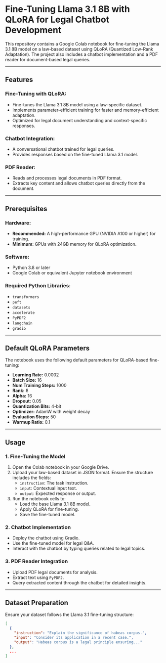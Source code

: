 # Fine-Tuning Llama 3.1 8B with QLoRA for Legal Chatbot Development

This repository contains a Google Colab notebook for fine-tuning the Llama 3.1 8B model on a law-based dataset using QLoRA (Quantized Low-Rank Adaptation). The project also includes a chatbot implementation and a PDF reader for document-based legal queries.

---

## Features

### Fine-Tuning with QLoRA:
- Fine-tunes the Llama 3.1 8B model using a law-specific dataset.
- Implements parameter-efficient training for faster and memory-efficient adaptation.
- Optimized for legal document understanding and context-specific responses.

### Chatbot Integration:
- A conversational chatbot trained for legal queries.
- Provides responses based on the fine-tuned Llama 3.1 model.

### PDF Reader:
- Reads and processes legal documents in PDF format.
- Extracts key content and allows chatbot queries directly from the document.

---

## Prerequisites

### Hardware:
- **Recommended:** A high-performance GPU (NVIDIA A100 or higher) for training.
- **Minimum:** GPUs with 24GB memory for QLoRA optimization.

### Software:
- Python 3.8 or later
- Google Colab or equivalent Jupyter notebook environment

### Required Python Libraries:
- `transformers`
- `peft`
- `datasets`
- `accelerate`
- `PyPDF2`
- `langchain`
- `gradio`

---

## Default QLoRA Parameters

The notebook uses the following default parameters for QLoRA-based fine-tuning:
- **Learning Rate:** 0.0002  
- **Batch Size:** 16  
- **Num Training Steps:** 1000  
- **Rank:** 8  
- **Alpha:** 16  
- **Dropout:** 0.05  
- **Quantization Bits:** 4-bit  
- **Optimizer:** AdamW with weight decay  
- **Evaluation Steps:** 50  
- **Warmup Ratio:** 0.1  

---

## Usage

### 1. Fine-Tuning the Model
1. Open the Colab notebook in your Google Drive.
2. Upload your law-based dataset in JSON format. Ensure the structure includes the fields:
    - `instruction`: The task instruction.
    - `input`: Contextual input text.
    - `output`: Expected response or output.
3. Run the notebook cells to:
    - Load the base Llama 3.1 8B model.
    - Apply QLoRA for fine-tuning.
    - Save the fine-tuned model.

### 2. Chatbot Implementation
- Deploy the chatbot using Gradio.
- Use the fine-tuned model for legal Q&A.
- Interact with the chatbot by typing queries related to legal topics.

### 3. PDF Reader Integration
- Upload PDF legal documents for analysis.
- Extract text using `PyPDF2`.
- Query extracted content through the chatbot for detailed insights.

---

## Dataset Preparation

Ensure your dataset follows the Llama 3.1 fine-tuning structure:

```json
[
  {
    "instruction": "Explain the significance of habeas corpus.",
    "input": "Consider its application in a recent case.",
    "output": "Habeas corpus is a legal principle ensuring..."
  },
  ...
]
